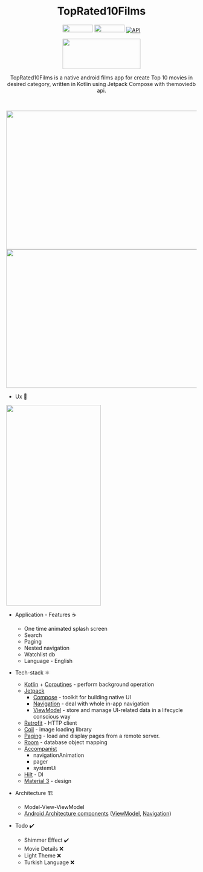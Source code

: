 <h1 align="center">TopRated10Films</h1>

<p align="center">
  <img src="https://img.shields.io/badge/Android-3DDC84?style=for-the-badge&logo=android&logoColor=white" width="80" height="20"> 
  <img src="https://img.shields.io/badge/Kotlin-0095D5?&style=for-the-badge&logo=kotlin&logoColor=white" width="80" height="20">
  <a href="https://android-arsenal.com/api?level=23"><img alt="API" src="https://img.shields.io/badge/API-23%2B-brightgreen.svg?style=flat"/></a>
  </a> 
</p>

<p align="center">
    <a href='https://play.google.com/store/apps/details?id=com.commandiron.toprated10films'>
      <img src="https://play.google.com/intl/en_us/badges/static/images/badges/en_badge_web_generic.png" width="206.72" height="80">
    </a>
  </p>

<p align="center">  
TopRated10Films is a native android films app for create Top 10 movies in desired category, written in Kotlin using Jetpack Compose with themoviedb api.
</p>
</br>

<p align="center">
<img src="https://user-images.githubusercontent.com/50905347/194304178-16ac8e1c-16ae-40ff-b767-c0a725303c0a.png#gh-dark-mode-only" width="750" height="366">
<img src="https://user-images.githubusercontent.com/50905347/194304140-0cb14446-521b-4016-b939-55b8aa67bac1.png#gh-light-mode-only" width="750" height="366">
</p>

* Ux 🧪

<img src="art/topRatedTenFilms-overview.gif" width="250" height="530">

* Application - Features ☕
   * One time animated splash screen
   * Search
   * Paging
   * Nested navigation
   * Watchlist db
   * Language - English
* Tech-stack ⚛️
    * [Kotlin](https://kotlinlang.org/) + [Coroutines](https://kotlinlang.org/docs/reference/coroutines-overview.html) - perform background operation
    * [Jetpack](https://developer.android.com/jetpack)
        * [Compose](https://developer.android.com/jetpack/compose) - toolkit for building native UI
        * [Navigation](https://developer.android.com/topic/libraries/architecture/navigation/) - deal with whole in-app navigation      
        * [ViewModel](https://developer.android.com/topic/libraries/architecture/viewmodel) - store and manage UI-related data in a lifecycle conscious way
    * [Retrofit](https://square.github.io/retrofit/) - HTTP client
    * [Coil](https://coil-kt.github.io/coil/compose/) - image loading library
    * [Paging](https://developer.android.com/jetpack/androidx/releases/paging) -  load and display pages from a remote server.
    * [Room](https://developer.android.com/jetpack/androidx/releases/room) - database object mapping
    * [Accompanist](https://github.com/google/accompanist)
        * navigationAnimation
        * pager
        * systemUi
    * [Hilt](https://dagger.dev/hilt/) - DI
    * [Material 3](https://m3.material.io) - design
* Architecture 🏗️
    * Model-View-ViewModel
    * [Android Architecture components](https://developer.android.com/topic/libraries/architecture) ([ViewModel](https://developer.android.com/topic/libraries/architecture/viewmodel), [Navigation](https://developer.android.com/jetpack/androidx/releases/navigation))
 
 * Todo ✔️
   * Shimmer Effect ✔️
   * Movie Details ❌
   * Light Theme ❌
   * Turkish Language ❌

